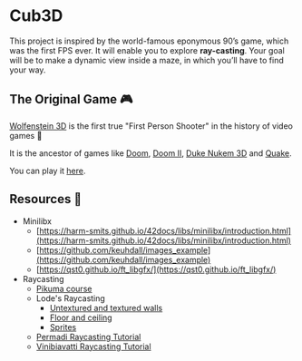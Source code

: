 # Cub3D
This project is inspired by the world-famous eponymous 90’s game, which was the first FPS ever. It will enable you to explore **ray-casting**. Your goal will be to make a dynamic view inside a maze, in which you’ll have to find your way.

## **The Original Game 🎮**

[Wolfenstein 3D](https://en.wikipedia.org/wiki/Wolfenstein_3D) is the first true "First Person Shooter" in the history of video games 🙌

It is the ancestor of games like [Doom](https://en.wikipedia.org/wiki/Doom_(1993_video_game)), [Doom II](https://en.wikipedia.org/wiki/Doom_II), [Duke Nukem 3D](https://en.wikipedia.org/wiki/Duke_Nukem_3D) and [Quake](https://en.wikipedia.org/wiki/Quake_(video_game)).

You can play it [here](http://users.atw.hu/wolf3d/).

## **Resources 📝**

- Minilibx
    - [https://harm-smits.github.io/42docs/libs/minilibx/introduction.html](https://harm-smits.github.io/42docs/libs/minilibx/introduction.html)
    - [https://github.com/keuhdall/images_example](https://github.com/keuhdall/images_example)
    - [https://qst0.github.io/ft_libgfx/](https://qst0.github.io/ft_libgfx/)
- Raycasting
    - [Pikuma course](https://courses.pikuma.com/courses/take/raycasting-c/texts/7757400-welcome)
    - Lode's Raycasting
        - [Untextured and textured walls](https://lodev.org/cgtutor/raycasting.html)
        - [Floor and ceiling](https://lodev.org/cgtutor/raycasting2.html)
        - [Sprites](https://lodev.org/cgtutor/raycasting3.html)
    - [Permadi Raycasting Tutorial](https://permadi.com/1996/05/ray-casting-tutorial-table-of-contents/)
    - [Vinibiavatti Raycasting Tutorial](https://github.com/vinibiavatti1/RayCastingTutorial)
